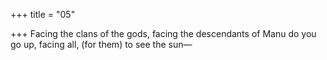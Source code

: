 +++
title = "05"

+++
Facing the clans of the gods, facing the descendants of Manu do  you go up,
facing all, (for them) to see the sun—